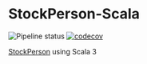 # StockPerson-Scala
![Pipeline status](https://github.com/bahmanm/stockperson-scala/actions/workflows/main.yml/badge.svg) [![codecov](https://codecov.io/gh/bahmanm/stockperson-scala/graph/badge.svg?token=qEGGfkcoST)](https://codecov.io/gh/bahmanm/stockperson-scala)

[StockPerson](https://github.com/bahmanm/stockperson) using Scala 3
